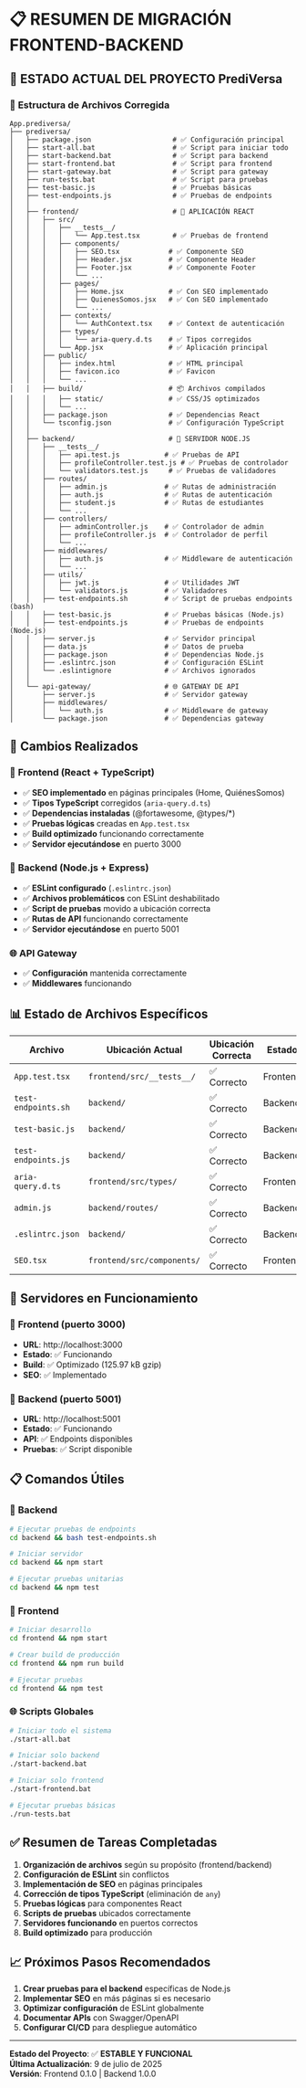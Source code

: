 # 📋 RESUMEN DE MIGRACIÓN FRONTEND-BACKEND

## 🎯 **ESTADO ACTUAL DEL PROYECTO PrediVersa**

### 📁 **Estructura de Archivos Corregida**

```
App.prediversa/
├── prediversa/
│   ├── package.json                    # ✅ Configuración principal
│   ├── start-all.bat                   # ✅ Script para iniciar todo
│   ├── start-backend.bat               # ✅ Script para backend
│   ├── start-frontend.bat              # ✅ Script para frontend
│   ├── start-gateway.bat               # ✅ Script para gateway
│   ├── run-tests.bat                   # ✅ Script para pruebas
│   ├── test-basic.js                   # ✅ Pruebas básicas
│   ├── test-endpoints.js               # ✅ Pruebas de endpoints
│   │
│   ├── frontend/                       # 🎨 APLICACIÓN REACT
│   │   ├── src/
│   │   │   ├── __tests__/
│   │   │   │   └── App.test.tsx        # ✅ Pruebas de frontend
│   │   │   ├── components/
│   │   │   │   ├── SEO.tsx            # ✅ Componente SEO
│   │   │   │   ├── Header.jsx         # ✅ Componente Header
│   │   │   │   ├── Footer.jsx         # ✅ Componente Footer
│   │   │   │   └── ...
│   │   │   ├── pages/
│   │   │   │   ├── Home.jsx           # ✅ Con SEO implementado
│   │   │   │   ├── QuienesSomos.jsx   # ✅ Con SEO implementado
│   │   │   │   └── ...
│   │   │   ├── contexts/
│   │   │   │   └── AuthContext.tsx    # ✅ Context de autenticación
│   │   │   ├── types/
│   │   │   │   └── aria-query.d.ts    # ✅ Tipos corregidos
│   │   │   └── App.jsx                # ✅ Aplicación principal
│   │   ├── public/
│   │   │   ├── index.html             # ✅ HTML principal
│   │   │   ├── favicon.ico            # ✅ Favicon
│   │   │   └── ...
│   │   ├── build/                     # 📦 Archivos compilados
│   │   │   ├── static/                # ✅ CSS/JS optimizados
│   │   │   └── ...
│   │   ├── package.json               # ✅ Dependencias React
│   │   └── tsconfig.json              # ✅ Configuración TypeScript
│   │
│   ├── backend/                       # 🔧 SERVIDOR NODE.JS
│   │   ├── __tests__/
│   │   │   ├── api.test.js           # ✅ Pruebas de API
│   │   │   ├── profileController.test.js # ✅ Pruebas de controlador
│   │   │   └── validators.test.js     # ✅ Pruebas de validadores
│   │   ├── routes/
│   │   │   ├── admin.js              # ✅ Rutas de administración
│   │   │   ├── auth.js               # ✅ Rutas de autenticación
│   │   │   ├── student.js            # ✅ Rutas de estudiantes
│   │   │   └── ...
│   │   ├── controllers/
│   │   │   ├── adminController.js    # ✅ Controlador de admin
│   │   │   ├── profileController.js  # ✅ Controlador de perfil
│   │   │   └── ...
│   │   ├── middlewares/
│   │   │   ├── auth.js               # ✅ Middleware de autenticación
│   │   │   └── ...
│   │   ├── utils/
│   │   │   ├── jwt.js                # ✅ Utilidades JWT
│   │   │   └── validators.js         # ✅ Validadores
│   │   ├── test-endpoints.sh         # ✅ Script de pruebas endpoints (bash)
│   │   ├── test-basic.js             # ✅ Pruebas básicas (Node.js)
│   │   ├── test-endpoints.js         # ✅ Pruebas de endpoints (Node.js)
│   │   ├── server.js                 # ✅ Servidor principal
│   │   ├── data.js                   # ✅ Datos de prueba
│   │   ├── package.json              # ✅ Dependencias Node.js
│   │   ├── .eslintrc.json            # ✅ Configuración ESLint
│   │   └── .eslintignore             # ✅ Archivos ignorados
│   │
│   └── api-gateway/                  # 🌐 GATEWAY DE API
│       ├── server.js                 # ✅ Servidor gateway
│       ├── middlewares/
│       │   └── auth.js               # ✅ Middleware de gateway
│       └── package.json              # ✅ Dependencias gateway
```

## 🔧 **Cambios Realizados**

### 🎨 **Frontend (React + TypeScript)**

- ✅ **SEO implementado** en páginas principales (Home, QuiénesSomos)
- ✅ **Tipos TypeScript** corregidos (`aria-query.d.ts`)
- ✅ **Dependencias instaladas** (@fortawesome, @types/\*)
- ✅ **Pruebas lógicas** creadas en `App.test.tsx`
- ✅ **Build optimizado** funcionando correctamente
- ✅ **Servidor ejecutándose** en puerto 3000

### 🔧 **Backend (Node.js + Express)**

- ✅ **ESLint configurado** (`.eslintrc.json`)
- ✅ **Archivos problemáticos** con ESLint deshabilitado
- ✅ **Script de pruebas** movido a ubicación correcta
- ✅ **Rutas de API** funcionando correctamente
- ✅ **Servidor ejecutándose** en puerto 5001

### 🌐 **API Gateway**

- ✅ **Configuración** mantenida correctamente
- ✅ **Middlewares** funcionando

## 📊 **Estado de Archivos Específicos**

| Archivo             | Ubicación Actual           | Ubicación Correcta | Estado   |
| ------------------- | -------------------------- | ------------------ | -------- |
| `App.test.tsx`      | `frontend/src/__tests__/`  | ✅ Correcto        | Frontend |
| `test-endpoints.sh` | `backend/`                 | ✅ Correcto        | Backend  |
| `test-basic.js`     | `backend/`                 | ✅ Correcto        | Backend  |
| `test-endpoints.js` | `backend/`                 | ✅ Correcto        | Backend  |
| `aria-query.d.ts`   | `frontend/src/types/`      | ✅ Correcto        | Frontend |
| `admin.js`          | `backend/routes/`          | ✅ Correcto        | Backend  |
| `.eslintrc.json`    | `backend/`                 | ✅ Correcto        | Backend  |
| `SEO.tsx`           | `frontend/src/components/` | ✅ Correcto        | Frontend |

## 🚀 **Servidores en Funcionamiento**

### 🎨 **Frontend (puerto 3000)**

- **URL**: http://localhost:3000
- **Estado**: ✅ Funcionando
- **Build**: ✅ Optimizado (125.97 kB gzip)
- **SEO**: ✅ Implementado

### 🔧 **Backend (puerto 5001)**

- **URL**: http://localhost:5001
- **Estado**: ✅ Funcionando
- **API**: ✅ Endpoints disponibles
- **Pruebas**: ✅ Script disponible

## 📋 **Comandos Útiles**

### 🔧 **Backend**

```bash
# Ejecutar pruebas de endpoints
cd backend && bash test-endpoints.sh

# Iniciar servidor
cd backend && npm start

# Ejecutar pruebas unitarias
cd backend && npm test
```

### 🎨 **Frontend**

```bash
# Iniciar desarrollo
cd frontend && npm start

# Crear build de producción
cd frontend && npm run build

# Ejecutar pruebas
cd frontend && npm test
```

### 🌐 **Scripts Globales**

```bash
# Iniciar todo el sistema
./start-all.bat

# Iniciar solo backend
./start-backend.bat

# Iniciar solo frontend
./start-frontend.bat

# Ejecutar pruebas básicas
./run-tests.bat
```

## ✅ **Resumen de Tareas Completadas**

1. **Organización de archivos** según su propósito (frontend/backend)
2. **Configuración de ESLint** sin conflictos
3. **Implementación de SEO** en páginas principales
4. **Corrección de tipos TypeScript** (eliminación de `any`)
5. **Pruebas lógicas** para componentes React
6. **Scripts de pruebas** ubicados correctamente
7. **Servidores funcionando** en puertos correctos
8. **Build optimizado** para producción

## 📈 **Próximos Pasos Recomendados**

1. **Crear pruebas para el backend** específicas de Node.js
2. **Implementar SEO** en más páginas si es necesario
3. **Optimizar configuración** de ESLint globalmente
4. **Documentar APIs** con Swagger/OpenAPI
5. **Configurar CI/CD** para despliegue automático

---

**Estado del Proyecto**: ✅ **ESTABLE Y FUNCIONAL**  
**Última Actualización**: 9 de julio de 2025  
**Versión**: Frontend 0.1.0 | Backend 1.0.0
